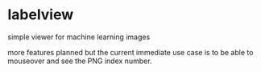 # labelview

simple viewer for machine learning images

more features planned but the current immediate use case is to be able to mouseover and see the PNG index number.

